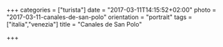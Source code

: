 +++
categories = ["turista"]
date = "2017-03-11T14:15:52+02:00"
photo = "2017-03-11-canales-de-san-polo"
orientation = "portrait"
tags = ["italia","venezia"]
title = "Canales de San Polo"

+++
